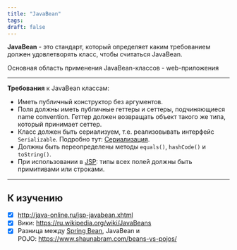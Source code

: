 ```yaml
---
title: "JavaBean"
tags:
draft: false
---
```


**JavaBean** - это стандарт, который определяет каким требованием должен удовлетворять класс, чтобы считаться JavaBean.

Основная область применения JavaBean-классов - web-приложения

---

**Требования** к JavaBean классам:
- Иметь публичный конструктор без аргументов.
- Поля должны иметь публичные геттеры и сеттеры, подчиняющиеся name convention. Геттер должен возвращать объект такого же типа, который принимает сеттер.
- Класс должен быть сериализуем, т.е. реализовывать интерфейс `Serializable`. Подробно тут: [Сериализация](serialization.md).
- Должны быть переопределены методы `equals()`, `hashCode()` и `toString()`.
- При использовании в [JSP](../jsp/jsp.md): типы всех полей должны быть примитивами или строками.

---
## К изучению
- [X] http://java-online.ru/jsp-javabean.xhtml
- [X] Вики: https://ru.wikipedia.org/wiki/JavaBeans
- [X] Разница между [Spring Bean](../spring/beans.md), JavaBean и POJO: https://www.shaunabram.com/beans-vs-pojos/